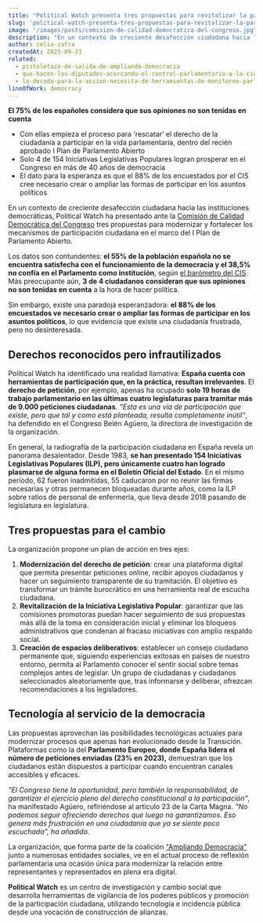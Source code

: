 ```yaml
---
title: "Political Watch presenta tres propuestas para revitalizar la participación ciudadana ante la crisis de confianza democrática"
slug: 'political-watch-presenta-tres-propuestas-para-revitalizar-la-participacion-ciudadana-ante-la-crisis-de-confianza-democratica'
image: "/images/posts/comision-de-calidad-democratica-del-congreso.jpg"
description: "En un contexto de creciente desafección ciudadana hacia las instituciones democráticas, Political Watch ha presentado ante la Comisión de Calidad Democrática del Congreso tres propuestas para modernizar y fortalecer los mecanismos de participación ciudadana en el marco del I Plan de Parlamento Abierto."
author: celia-zafra
createdAt: 2025-09-23
related:
  - pistoletazo-de-salida-de-ampliando-democracia
  - que-hacen-los-diputados-acercando-el-control-parlamentario-a-la-ciudadania
  - la-decada-para-la-accion-necesita-de-herramientas-de-monitoreo-parlamentario-novedades-en-parlamento-2030
lineOfWork: democracy
---
```


**El 75% de los españoles considera que sus opiniones no son tenidas en cuenta**

* Con ellas empieza el proceso para 'rescatar' el derecho de la ciudadanía a participar en la vida parlamentaria, dentro del recién aprobado I Plan de Parlamento Abierto
* Solo 4 de 154 Iniciativas Legislativas Populares logran prosperar en el Congreso en más de 40 años de democracia
* El dato para la esperanza es que el 88% de los encuestados por el CIS cree necesario crear o ampliar las formas de participar en los asuntos políticos

En un contexto de creciente desafección ciudadana hacia las instituciones democráticas, Political Watch ha presentado ante la [Comisión de Calidad Democrática del Congreso](https://www.congreso.es/es/actualidad/sesiones-de-comisiones?p_p_id=Ordenes&p_p_lifecycle=0&p_p_state=normal&p_p_mode=view&idOrgano=331&idSesion=9&fecha=23/09/2025) tres propuestas para modernizar y fortalecer los mecanismos de participación ciudadana en el marco del I Plan de Parlamento Abierto.

Los datos son contundentes: **el 55% de la población española no se encuentra satisfecha con el funcionamiento de la democracia y el 38,5% no confía en el Parlamento como institución**, según [el barómetro del CIS](https://www.cis.es/documents/d/cis/es3497mar-pdf). Más preocupante aún, **3 de 4 ciudadanos consideran que sus opiniones no son tenidas en cuenta** a la hora de hacer política. 

Sin embargo, existe una paradoja esperanzadora: **el 88% de los encuestados ve necesario crear o ampliar las formas de participar en los asuntos políticos**, lo que evidencia que existe una ciudadanía frustrada, pero no desinteresada.

## Derechos reconocidos pero infrautilizados

Political Watch ha identificado una realidad llamativa: **España cuenta con herramientas de participación que, en la práctica, resultan irrelevantes**. El **derecho de petición**, por ejemplo, apenas ha ocupado **solo 19 horas de trabajo parlamentario en las últimas cuatro legislaturas para tramitar más de 9.000 peticiones ciudadanas**. *“Esta es una vía de participación que existe, pero que tal y como está planteada, resulta completamente inútil”*, ha defendido en el Congreso Belén Agüero, la directora de investigación de la organización.

En general, la radiografía de la participación ciudadana en España revela un panorama desalentador. Desde 1983, **se han presentado 154 Iniciativas Legislativas Populares (ILP), pero únicamente cuatro han logrado plasmarse de alguna forma en el Boletín Oficial del Estado**. En el mismo período, 62 fueron inadmitidas, 55 caducaron por no reunir las firmas necesarias y otras permanecen bloqueadas durante años, como la ILP sobre ratios de personal de enfermería, que lleva desde 2018 pasando de legislatura en legislatura.

## Tres propuestas para el cambio
La organización propone un plan de acción en tres ejes:

1. **Modernización del derecho de petición**: crear una plataforma digital que permita presentar peticiones online, recibir apoyos ciudadanos y hacer un seguimiento transparente de su tramitación. El objetivo es transformar un trámite burocrático en una herramienta real de escucha ciudadana.
2. **Revitalización de la Iniciativa Legislativa Popular**: garantizar que las comisiones promotoras puedan hacer seguimiento de sus propuestas más allá de la toma en consideración inicial y eliminar los bloqueos administrativos que condenan al fracaso iniciativas con amplio respaldo social.
3. **Creación de espacios deliberativos**: establecer un consejo ciudadano permanente que, siguiendo experiencias exitosas en países de nuestro entorno, permita al Parlamento conocer el sentir social sobre temas complejos antes de legislar. Un grupo de ciudadanas y ciudadanos seleccionados aleatoriamente que, tras informarse y deliberar, ofrezcan recomendaciones a los legisladores.

## Tecnología al servicio de la democracia

Las propuestas aprovechan las posibilidades tecnológicas actuales para modernizar procesos que apenas han evolucionado desde la Transición. Plataformas como la del **Parlamento Europeo, donde España lidera el número de peticiones enviadas (23% en 2023),** demuestran que los ciudadanos están dispuestos a participar cuando encuentran canales accesibles y eficaces.

*"El Congreso tiene la oportunidad, pero también la responsabilidad, de garantizar el ejercicio pleno del derecho constitucional a la participación"*, ha manifestado Agüero, refiriéndose al artículo 23 de la Carta Magna. *"No podemos seguir ofreciendo derechos que luego no garantizamos. Eso genera más frustración en una ciudadanía que ya se siente poco escuchada", ha añadido.*

La organización, que forma parte de la coalición ["Ampliando Democracia"](http://www.ampliandodemocracia.org) junto a numerosas entidades sociales, ve en el actual proceso de reflexión parlamentaria una ocasión única para modernizar la relación entre representantes y representados en plena era digital.

**Political Watch** es un centro de investigación y cambio social que desarrolla herramientas de vigilancia de los poderes públicos y promoción de la participación ciudadana, utilizando tecnología e incidencia pública desde una vocación de construcción de alianzas.